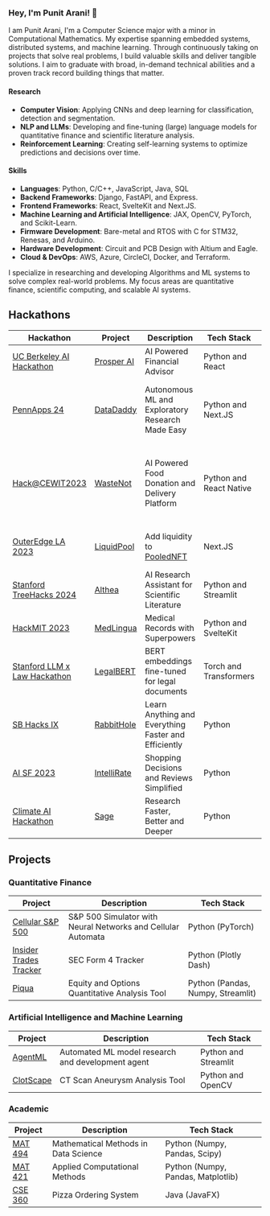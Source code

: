 ### Hey, I'm Punit Arani! 👋

I am Punit Arani, I'm a Computer Science major with a minor in Computational Mathematics.
My expertise spanning embedded systems, distributed systems, and machine learning.
Through continuously taking on projects that solve real problems, I build valuable skills and deliver tangible solutions.
I aim to graduate with broad, in-demand technical abilities and a proven track record building things that matter.

#### Research

- **Computer Vision**: Applying CNNs and deep learning for classification, detection and segmentation.
- **NLP and LLMs**: Developing and fine-tuning (large) language models for quantitative finance and scientific literature analysis.
- **Reinforcement Learning**: Creating self-learning systems to optimize predictions and decisions over time.

#### Skills

- **Languages**: Python, C/C++, JavaScript, Java, SQL
- **Backend Frameworks**: Django, FastAPI, and Express.
- **Frontend Frameworks**: React, SvelteKit and Next.JS.
- **Machine Learning and Artificial Intelligence**: JAX, OpenCV, PyTorch, and Scikit-Learn.
- **Firmware Development**: Bare-metal and RTOS with C for STM32, Renesas, and Arduino.
- **Hardware Development**: Circuit and PCB Design with Altium and Eagle.
- **Cloud & DevOps**: AWS, Azure, CircleCI, Docker, and Terraform.

I specialize in researching and developing Algorithms and ML systems to solve complex real-world problems.
My focus areas are quantitative finance, scientific computing, and scalable AI systems.

## Hackathons

| Hackathon                                                                                          | Project                                                   | Description                                          | Tech Stack              | Prizes                                                                |
| -------------------------------------------------------------------------------------------------- | --------------------------------------------------------- | ---------------------------------------------------- | ----------------------- | --------------------------------------------------------------------- |
| [UC Berkeley AI Hackathon](https://devpost.com/software/prosper-ai)                                | [Prosper AI](https://devpost.com/software/prosper-ai?)    | AI Powered Financial Advisor                         | Python and React        | Grand Prize                                                           |
| [PennApps 24](https://devpost.com/software/analyzeai-4aq2gb)                                       | [DataDaddy](https://github.com/punitarani/pennapps)       | Autonomous ML and Exploratory Research Made Easy     | Python and Next.JS      | Best Financial Hack (sponsored by Capital One)                        |
| [Hack@CEWIT2023](https://www.cewit.org/hackatcewit/About/Past%20Winners?accordion=content-d19e103) | [WasteNot](https://github.com/punitarani/wastenot)        | AI Powered Food Donation and Delivery Platform       | Python and React Native | AI Mastermind, Climate Action Hero, Hacking Hero, and HealthTech Hero |
| [OuterEdge LA 2023](https://mpost.io/outer-edge-la-2023-hosts-hackathon-winners-announced/)        | [LiquidPool](https://github.com/punitarani/liquidpool-v2) | Add liquidity to [PooledNFT](https://poolednft.com/) | Next.JS                 | HiFi Bounty For Using Pooled NFTs                                     |
| [Stanford TreeHacks 2024](https://devpost.com/software/athena-eq5ba8)                              | [Althea](https://github.com/punitarani/althea)            | AI Research Assistant for Scientific Literature      | Python and Streamlit    |                                                                       |
| [HackMIT 2023](https://devpost.com/software/medlingua)                                             | [MedLingua](https://github.com/punitarani/scraibe)        | Medical Records with Superpowers                     | Python and SvelteKit    |                                                                       |
| [Stanford LLM x Law Hackathon](https://law.stanford.edu/event/llm-x-law-hackathon/)                | [LegalBERT](https://github.com/punitarani/legalbert)      | BERT embeddings fine-tuned for legal documents       | Torch and Transformers  |                                                                       |
| [SB Hacks IX](https://devpost.com/software/rabbithole)                                             | [RabbitHole](https://github.com/punitarani/rabbithole)    | Learn Anything and Everything Faster and Efficiently | Python                  |                                                                       |
| [AI SF 2023](https://devpost.com/software/intellirate)                                             | [IntelliRate](https://github.com/punitarani/fivestar)     | Shopping Decisions and Reviews Simplified            | Python                  |                                                                       |
| [Climate AI Hackathon](https://devpost.com/software/sage-287gx5)                                   | [Sage](https://github.com/punitarani/sage)                | Research Faster, Better and Deeper                   | Python                  |                                                                       |

## Projects

### Quantitative Finance

| Project                                                                      | Description                                                  | Tech Stack                        |
| ---------------------------------------------------------------------------- | ------------------------------------------------------------ | --------------------------------- |
| [Cellular S&P 500](https://github.com/punitarani/cellular-sp500)             | S&P 500 Simulator with Neural Networks and Cellular Automata | Python (PyTorch)                  |
| [Insider Trades Tracker](https://github.com/punitarani/InsiderTradesTracker) | SEC Form 4 Tracker                                           | Python (Plotly Dash)              |
| [Piqua](https://github.com/punitarani/piqua)                                 | Equity and Options Quantitative Analysis Tool                | Python (Pandas, Numpy, Streamlit) |

### Artificial Intelligence and Machine Learning

| Project                                              | Description                                       | Tech Stack           |
| ---------------------------------------------------- | ------------------------------------------------- | -------------------- |
| [AgentML](https://github.com/punitarani/agentml)     | Automated ML model research and development agent | Python and Streamlit |
| [ClotScape](https://github.com/punitarani/clotscape) | CT Scan Aneurysm Analysis Tool                    | Python and OpenCV    |

### Academic

| Project                                                 | Description                          | Tech Stack                         |
| ------------------------------------------------------- | ------------------------------------ | ---------------------------------- |
| [MAT 494](https://github.com/punitarani/MAT-494)        | Mathematical Methods in Data Science | Python (Numpy, Pandas, Scipy)      |
| [MAT 421](https://github.com/punitarani/MAT-421)        | Applied Computational Methods        | Python (Numpy, Pandas, Matplotlib) |
| [CSE 360](https://github.com/punitarani/cse360-project) | Pizza Ordering System                | Java (JavaFX)                      |
